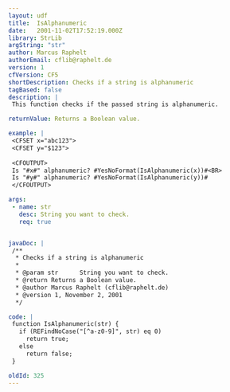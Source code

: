 ```yaml
---
layout: udf
title:  IsAlphanumeric
date:   2001-11-02T17:52:19.000Z
library: StrLib
argString: "str"
author: Marcus Raphelt
authorEmail: cflib@raphelt.de
version: 1
cfVersion: CF5
shortDescription: Checks if a string is alphanumeric
tagBased: false
description: |
 This function checks if the passed string is alphanumeric.

returnValue: Returns a Boolean value.

example: |
 <CFSET x="abc123">
 <CFSET y="$123">
 
 <CFOUTPUT>
 Is "#x#" alphanumeric? #YesNoFormat(IsAlphanumeric(x))#<BR>
 Is "#y#" alphanumeric? #YesNoFormat(IsAlphanumeric(y))#
 </CFOUTPUT>

args:
 - name: str
   desc: String you want to check.
   req: true


javaDoc: |
 /**
  * Checks if a string is alphanumeric
  * 
  * @param str      String you want to check. 
  * @return Returns a Boolean value. 
  * @author Marcus Raphelt (cflib@raphelt.de) 
  * @version 1, November 2, 2001 
  */

code: |
 function IsAlphanumeric(str) {
   if (REFindNoCase("[^a-z0-9]", str) eq 0)
     return true;
   else
     return false;
 }

oldId: 325
---
```


